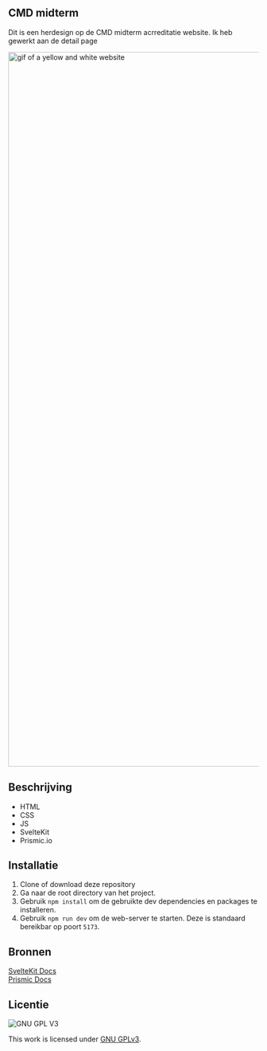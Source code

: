 ## CMD midterm

Dit is een herdesign op de CMD midterm acrreditatie website.
Ik heb gewerkt aan de detail page

<img width="1436" alt="gif of a yellow and white website" src="https://github.com/NBadeloe/lose-your-head-the-client-case/blob/main/docs/lose-your-head-detail-page.gif">





## Beschrijving

* HTML
* CSS
* JS
* SvelteKit
* Prismic.io

## Installatie

1. Clone of download deze repository
2. Ga naar de root directory van het project.
3. Gebruik `npm install` om de gebruikte dev dependencies en packages te installeren.
4. Gebruik `npm run dev` om de web-server te starten. Deze is standaard bereikbar op poort `5173`.

## Bronnen

[SvelteKit Docs](https://kit.svelte.dev/docs/introduction)
<br>
[Prismic Docs](https://prismic.io/docs/technologies/svelte)





## Licentie

![GNU GPL V3](https://www.gnu.org/graphics/gplv3-127x51.png)

This work is licensed under [GNU GPLv3](./LICENSE).
